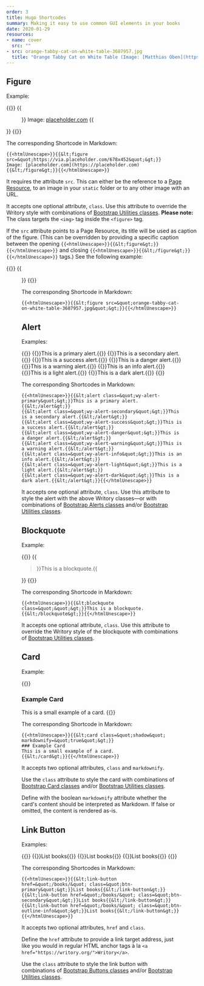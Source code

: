 ```yaml
---
order: 3
title: Hugo Shortcodes
summary: Making it easy to use common GUI elements in your books
date: 2020-01-29
resources:
- name: cover
  src: ""
- src: orange-tabby-cat-on-white-table-3687957.jpg
  title: "Orange Tabby Cat on White Table (Image: [Matthias Oben](https://www.pexels.com/photo/orange-tabby-cat-on-white-table-3687957/))"
---
```


## Figure

Example:

{{<card class="mb-5">}}
{{<figure src="https://via.placeholder.com/678x452">}}
Image: [placeholder.com](https://placeholder.com)
{{</figure>}}
{{</card>}}

The corresponding Shortcode in Markdown:

```
{{<htmlUnescape>}}{{&lt;figure src=&quot;https://via.placeholder.com/678x452&quot;&gt;}}
Image: [placeholder.com](https://placeholder.com)
{{&lt;/figure&gt;}}{{</htmlUnescape>}}
```

It requires the attribute ``src``. This can either be the reference to a [Page Resource](https://gohugo.io/content-management/page-resources/), to an image in your ``static`` folder or to any other image with an URL.

It accepts one optional attribute, ``class``. Use this attribute to override the Writory style with combinations of [Bootstrap Utilities classes](https://getbootstrap.com/docs/4.4/utilities/borders/). **Please note:** The class targets the ``<img>`` tag inside the ``<figure>`` tag.

If the ``src`` attribute points to a Page Resource, its title will be used as caption of the figure. (This can be overridden by providing a specific caption between the opening ``{{<htmlUnescape>}}{{&lt;figure&gt;}}{{</htmlUnescape>}}`` and closing ``{{<htmlUnescape>}}{{&lt;/figure&gt;}}{{</htmlUnescape>}}`` tags.) See the following example:

{{<card class="mb-5">}}
{{<figure src="orange-tabby-cat-on-white-table-3687957.jpg" />}}
{{</card>}}

The corresponding Shortcode in Markdown:

```
{{<htmlUnescape>}}{{&lt;figure src=&quot;orange-tabby-cat-on-white-table-3687957.jpg&quot;&gt;}}{{</htmlUnescape>}}
```

## Alert

Examples:

{{<card class="mb-5">}}
{{<alert class="wy-alert-primary">}}This is a primary alert.{{</alert>}}
{{<alert class="wy-alert-secondary">}}This is a secondary alert.{{</alert>}}
{{<alert class="wy-alert-success">}}This is a success alert.{{</alert>}}
{{<alert class="wy-alert-danger">}}This is a danger alert.{{</alert>}}
{{<alert class="wy-alert-warning">}}This is a warning alert.{{</alert>}}
{{<alert class="wy-alert-info">}}This is an info alert.{{</alert>}}
{{<alert class="wy-alert-light">}}This is a light alert.{{</alert>}}
{{<alert class="wy-alert-dark mb-5">}}This is a dark alert.{{</alert>}}
{{</card>}}

The corresponding Shortcodes in Markdown:

```
{{<htmlUnescape>}}{{&lt;alert class=&quot;wy-alert-primary&quot;&gt;}}This is a primary alert.{{&lt;/alert&gt;}}
{{&lt;alert class=&quot;wy-alert-secondary&quot;&gt;}}This is a secondary alert.{{&lt;/alert&gt;}}
{{&lt;alert class=&quot;wy-alert-success&quot;&gt;}}This is a success alert.{{&lt;/alert&gt;}}
{{&lt;alert class=&quot;wy-alert-danger&quot;&gt;}}This is a danger alert.{{&lt;/alert&gt;}}
{{&lt;alert class=&quot;wy-alert-warning&quot;&gt;}}This is a warning alert.{{&lt;/alert&gt;}}
{{&lt;alert class=&quot;wy-alert-info&quot;&gt;}}This is an info alert.{{&lt;/alert&gt;}}
{{&lt;alert class=&quot;wy-alert-light&quot;&gt;}}This is a light alert.{{&lt;/alert&gt;}}
{{&lt;alert class=&quot;wy-alert-dark&quot;&gt;}}This is a dark alert.{{&lt;/alert&gt;}}{{</htmlUnescape>}}
```

It accepts one optional attribute, ``class``. Use this attribute to style the alert with the above Writory classes—or with combinations of [Bootstrap Alerts classes](https://getbootstrap.com/docs/4.4/components/alerts/) and/or [Bootstrap Utilities classes](https://getbootstrap.com/docs/4.4/utilities/borders/).

## Blockquote

Example:

{{<card class="mb-5">}}
{{<blockquote class="">}}This is a blockquote.{{</blockquote>}}
{{</card>}}

The corresponding Shortcode in Markdown:

```
{{<htmlUnescape>}}{{&lt;blockquote class=&quot;&quot;&gt;}}This is a blockquote.{{&lt;/blockquote&gt;}}{{</htmlUnescape>}}
```

It accepts one optional attribute, ``class``. Use this attribute to override the Writory style of the blockquote with combinations of [Bootstrap Utilities classes](https://getbootstrap.com/docs/4.4/utilities/borders/).

## Card

Example:

{{<card class="shadow mb-5" markdownify="true">}}
### Example Card
This is a small example of a card.
{{</card>}}

The corresponding Shortcode in Markdown:

```
{{<htmlUnescape>}}{{&lt;card class=&quot;shadow&quot; markdownify=&quot;true&quot;&gt;}}
### Example Card
This is a small example of a card.
{{&lt;/card&gt;}}{{</htmlUnescape>}}
```

It accepts two optional attributes, ``class`` and ``markdownify``.

Use the ``class`` attribute to style the card with combinations of [Bootstrap Card classes](https://getbootstrap.com/docs/4.4/components/card/) and/or [Bootstrap Utilities classes](https://getbootstrap.com/docs/4.4/utilities/borders/).

Define with the boolean ``markdownify`` attribute whether the card's content should be interpreted as Markdown. If false or omitted, the content is rendered as-is.

## Link Button

Examples:

{{<card class="mb-5">}}
{{<link-button href="/books/" class="btn-primary">}}List books{{</link-button>}}
{{<link-button href="/books/" class="btn-secondary">}}List books{{</link-button>}}
{{<link-button href="/books/" class="btn-outline-info">}}List books{{</link-button>}}
{{</card>}}

The corresponding Shortcodes in Markdown:

```
{{<htmlUnescape>}}{{&lt;link-button href=&quot;/books/&quot; class=&quot;btn-primary&quot;&gt;}}List books{{&lt;/link-button&gt;}}
{{&lt;link-button href=&quot;/books/&quot; class=&quot;btn-secondary&quot;&gt;}}List books{{&lt;/link-button&gt;}}
{{&lt;link-button href=&quot;/books/&quot; class=&quot;btn-outline-info&quot;&gt;}}List books{{&lt;/link-button&gt;}}{{</htmlUnescape>}}
```

It accepts two optional attributes, ``href`` and ``class``.

Define the ``href`` attribute to provide a link target address, just like you would in regular HTML anchor tags à la ``<a href="https://writory.org/">Writory</a>``.

Use the ``class`` attribute to style the link button with combinations of [Bootstrap Buttons classes](https://getbootstrap.com/docs/4.4/components/buttons/) and/or [Bootstrap Utilities classes](https://getbootstrap.com/docs/4.4/utilities/borders/).
